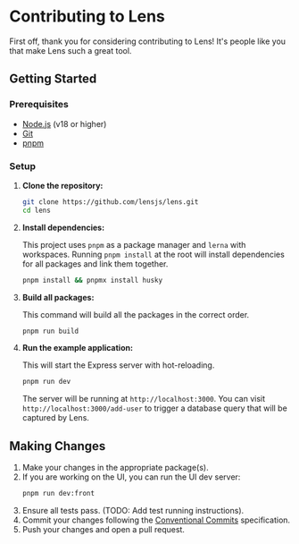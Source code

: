 # Contributing to Lens

First off, thank you for considering contributing to Lens! It's people like you that make Lens such a great tool.

## Getting Started

### Prerequisites

- [Node.js](https://nodejs.org/) (v18 or higher)
- [Git](https://git-scm.com/)
- [pnpm](https://pnpm.io)

### Setup

1.  **Clone the repository:**

    ```bash
    git clone https://github.com/lensjs/lens.git
    cd lens
    ```

2.  **Install dependencies:**

    This project uses `pnpm` as a package manager and `lerna` with workspaces. Running `pnpm install` at the root will install dependencies for all packages and link them together.

    ```bash
    pnpm install && pnpmx install husky
    ```
3.  **Build all packages:**

    This command will build all the packages in the correct order.

    ```bash
    pnpm run build
    ```

4.  **Run the example application:**

    This will start the Express server with hot-reloading.

    ```bash
    pnpm run dev
    ```

    The server will be running at `http://localhost:3000`. You can visit `http://localhost:3000/add-user` to trigger a database query that will be captured by Lens.

## Making Changes

1.  Make your changes in the appropriate package(s).
2.  If you are working on the UI, you can run the UI dev server:
    ```bash
    pnpm run dev:front
    ```
3.  Ensure all tests pass. (TODO: Add test running instructions).
4.  Commit your changes following the [Conventional Commits](https://www.conventionalcommits.org/en/v1.0.0/) specification.
5.  Push your changes and open a pull request.
